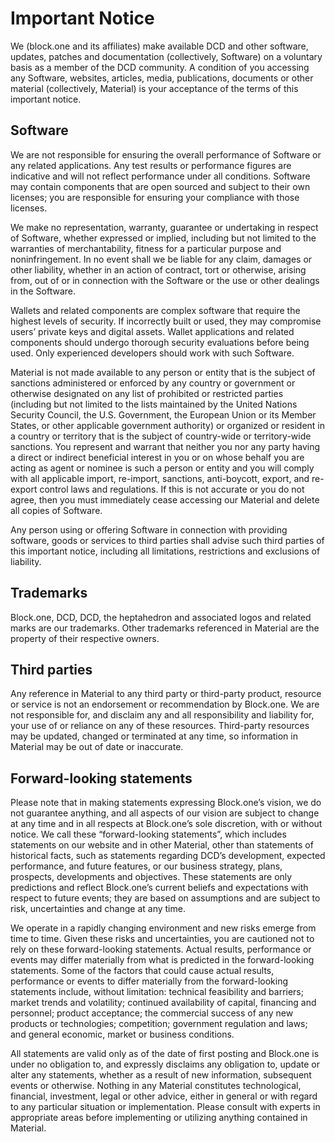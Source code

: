 # Important Notice

We (block.one and its affiliates) make available DCD and other software, updates, patches and documentation (collectively, Software) on a voluntary basis as a member of the DCD community.  A condition of you accessing any Software, websites, articles, media, publications, documents or other material (collectively, Material) is your acceptance of the terms of this important notice.

## Software
We are not responsible for ensuring the overall performance of Software or any related applications.  Any test results or performance figures are indicative and will not reflect performance under all conditions.  Software may contain components that are open sourced and subject to their own licenses; you are responsible for ensuring your compliance with those licenses.

We make no representation, warranty, guarantee or undertaking in respect of Software, whether expressed or implied, including but not limited to the warranties of merchantability, fitness for a particular purpose and noninfringement.  In no event shall we be liable for any claim, damages or other liability, whether in an action of contract, tort or otherwise, arising from, out of or in connection with the Software or the use or other dealings in the Software.

Wallets and related components are complex software that require the highest levels of security. If incorrectly built or used, they may compromise users’ private keys and digital assets. Wallet applications and related components should undergo thorough security evaluations before being used. Only experienced developers should work with such Software.

Material is not made available to any person or entity that is the subject of sanctions administered or enforced by any country or government or otherwise designated on any list of prohibited or restricted parties (including but not limited to the lists maintained by the United Nations Security Council, the U.S. Government, the European Union or its Member States, or other applicable government authority) or organized or resident in a country or territory that is the subject of country-wide or territory-wide sanctions.  You represent and warrant that neither you nor any party having a direct or indirect beneficial interest in you or on whose behalf you are acting as agent or nominee is such a person or entity and you will comply with all applicable import, re-import, sanctions, anti-boycott, export, and re-export control laws and regulations.  If this is not accurate or you do not agree, then you must immediately cease accessing our Material and delete all copies of Software.

Any person using or offering Software in connection with providing software, goods or services to third parties shall advise such third parties of this important notice, including all limitations, restrictions and exclusions of liability.

## Trademarks
Block.one, DCD, DCD, the heptahedron and associated logos and related marks are our trademarks.  Other trademarks referenced in Material are the property of their respective owners.

## Third parties
Any reference in Material to any third party or third-party product, resource or service is not an endorsement or recommendation by Block.one.  We are not responsible for, and disclaim any and all responsibility and liability for, your use of or reliance on any of these resources. Third-party resources may be updated, changed or terminated at any time, so information in Material may be out of date or inaccurate.

## Forward-looking statements
Please note that in making statements expressing Block.one’s vision, we do not guarantee anything, and all aspects of our vision are subject to change at any time and in all respects at Block.one’s sole discretion, with or without notice. We call these “forward-looking statements”, which includes statements on our website and in other Material, other than statements of historical facts, such as statements regarding DCD’s development, expected performance, and future features, or our business strategy, plans, prospects, developments and objectives. These statements are only predictions and reflect Block.one’s current beliefs and expectations with respect to future events; they are based on assumptions and are subject to risk, uncertainties and change at any time.

We operate in a rapidly changing environment and new risks emerge from time to time. Given these risks and uncertainties, you are cautioned not to rely on these forward-looking statements. Actual results, performance or events may differ materially from what is predicted in the forward-looking statements. Some of the factors that could cause actual results, performance or events to differ materially from the forward-looking statements include, without limitation: technical feasibility and barriers; market trends and volatility; continued availability of capital, financing and personnel; product acceptance; the commercial success of any new products or technologies; competition; government regulation and laws; and general economic, market or business conditions.

All statements are valid only as of the date of first posting and Block.one is under no obligation to, and expressly disclaims any obligation to, update or alter any statements, whether as a result of new information, subsequent events or otherwise.  Nothing in any Material constitutes technological, financial, investment, legal or other advice, either in general or with regard to any particular situation or implementation. Please consult with experts in appropriate areas before implementing or utilizing anything contained in Material.
